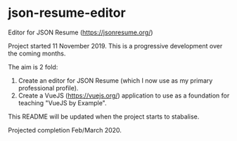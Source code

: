 # json-resume-editor
Editor for JSON Resume (https://jsonresume.org/)

Project started 11 November 2019. This is a progressive development over the coming months.

The aim is 2 fold:

1) Create an editor for JSON Resume (which I now use as my primary professional profile).
2) Create a VueJS (https://vuejs.org/) application to use as a foundation for teaching "VueJS by Example".

This README will be updated when the project starts to stabalise.

Projected completion Feb/March 2020.
